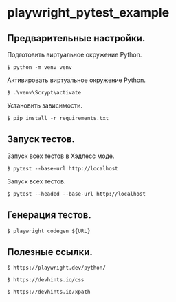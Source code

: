 # playwright_pytest_example

<a id="markdown-описание" name="Предварительные настройки."></a>

## Предварительные настройки.

Подготовить виртуальное окружение Python.

```
$ python -m venv venv
```

Активировать виртуальное окружение Python.

```
$ .\venv\Scrypt\activate
```

Установить зависимости.

```
$ pip install -r requirements.txt
```

<a id="markdown-описание" name="Запуск тестов."></a>

## Запуск тестов.

Запуск всех тестов в Хэдлесс моде.

```
$ pytest --base-url http://localhost
```

Запуск всех тестов.

```
$ pytest --headed --base-url http://localhost
```

<a id="markdown-описание" name="Генерация тестов."></a>

## Генерация тестов.

```
$ playwright codegen ${URL}
```

<a id="markdown-описание" name="Полезные ссылки."></a>

## Полезные ссылки.

```
$ https://playwright.dev/python/
```

```
$ https://devhints.io/css
```

```
$ https://devhints.io/xpath
```
